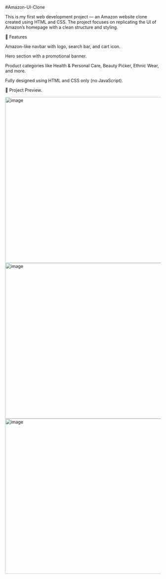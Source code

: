 #Amazon-UI-Clone


This is my first web development project — an Amazon website clone created using HTML and CSS. The project focuses on replicating the UI of Amazon’s homepage with a clean structure and styling.

🚀 Features

Amazon-like navbar with logo, search bar, and cart icon.

Hero section with a promotional banner.

Product categories like Health & Personal Care, Beauty Picker, Ethnic Wear, and more.

Fully designed using HTML and CSS only (no JavaScript).

📸 Project Preview.

<img width="959" height="536" alt="image" src="https://github.com/user-attachments/assets/2ed10046-c0e6-4cfb-bdbc-2db1671b5828" />





<img width="956" height="503" alt="image" src="https://github.com/user-attachments/assets/6be3ab63-bc89-4c18-9ec1-0d56ee9a936b" />





<img width="956" height="501" alt="image" src="https://github.com/user-attachments/assets/8df59fd2-cea5-4c4a-a7d2-7f0abcca1b31" />



